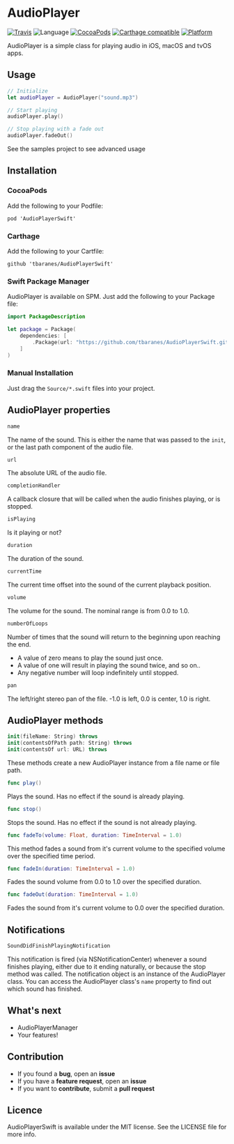 # AudioPlayer

[![Travis](https://img.shields.io/travis/tbaranes/AudioPlayerSwift.svg)](https://travis-ci.org/tbaranes/AudioPlayerSwift)
![Language](https://img.shields.io/badge/language-Swift%204.0-orange.svg)
[![CocoaPods](https://img.shields.io/cocoapods/v/AudioPlayerSwift.svg?style=flat)](https://github.com/tbaranes/AudioPlayerSwift)
[![Carthage compatible](https://img.shields.io/badge/Carthage-compatible-4BC51D.svg?style=flat)](https://github.com/Carthage/Carthage)
[![Platform](https://img.shields.io/cocoapods/p/AudioPlayerSwift.svg?style=flat)](http://cocoadocs.org/docsets/AudioPlayerSwiftft)

AudioPlayer is a simple class for playing audio in iOS, macOS and tvOS apps.

## Usage

```swift
// Initialize
let audioPlayer = AudioPlayer("sound.mp3")

// Start playing
audioPlayer.play()

// Stop playing with a fade out
audioPlayer.fadeOut()
```

See the samples project to see advanced usage

## Installation

### CocoaPods

Add the following to your Podfile:

```
pod 'AudioPlayerSwift'
```

### Carthage

Add the following to your Cartfile:

```
github 'tbaranes/AudioPlayerSwift'
```

### Swift Package Manager

AudioPlayer is available on SPM. Just add the following to your Package file:

```swift
import PackageDescription

let package = Package(
    dependencies: [
        .Package(url: "https://github.com/tbaranes/AudioPlayerSwift.git", majorVersion: 1)
    ]
)
```

### Manual Installation

Just drag the `Source/*.swift` files into your project.


## AudioPlayer properties

```swift
name
```

The name of the sound. This is either the name that was passed to the `init`, or the last path component of the audio file.

```swift
url
```

The absolute URL of the audio file.

```swift
completionHandler
```

A callback closure that will be called when the audio finishes playing, or is stopped.

```swift
isPlaying
```

Is it playing or not?

```swift
duration
```

The duration of the sound.

```swift
currentTime
```

The current time offset into the sound of the current playback position.

```swift
volume
```

The volume for the sound. The nominal range is from 0.0 to 1.0.

```swift
numberOfLoops
```

Number of times that the sound will return to the beginning upon reaching the end.

- A value of zero means to play the sound just once.
- A value of one will result in playing the sound twice, and so on..
- Any negative number will loop indefinitely until stopped.
  
  
```swift
pan
```

The left/right stereo pan of the file. -1.0 is left, 0.0 is center, 1.0 is right.
 
## AudioPlayer methods

```swift
init(fileName: String) throws
init(contentsOfPath path: String) throws
init(contentsOf url: URL) throws
```

These methods create a new AudioPlayer instance from a file name or file path.

```swift
func play()
```

Plays the sound. Has no effect if the sound is already playing.

```swift
func stop()
```

Stops the sound. Has no effect if the sound is not already playing. 

```swift
func fadeTo(volume: Float, duration: TimeInterval = 1.0)
```

This method fades a sound from it's current volume to the specified volume over the specified time period. 

```swift
func fadeIn(duration: TimeInterval = 1.0)
```

Fades the sound volume from 0.0 to 1.0 over the specified duration. 

```swift
func fadeOut(duration: TimeInterval = 1.0)
```

Fades the sound from it's current volume to 0.0 over the specified duration. 


## Notifications

```swift
SoundDidFinishPlayingNotification
```

This notification is fired (via NSNotificationCenter) whenever a sound finishes playing, either due to it ending naturally, or because the stop method was called. The notification object is an instance of the AudioPlayer class. You can access the AudioPlayer class's `name` property to find out which sound has finished.

## What's next

- AudioPlayerManager
- Your features!

## Contribution

- If you found a **bug**, open an **issue**
- If you have a **feature request**, open an **issue**
- If you want to **contribute**, submit a **pull request**

## Licence

AudioPlayerSwift is available under the MIT license. See the LICENSE file for more info.
